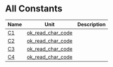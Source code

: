 # All Constants


| Name | Unit | Description |
|---|---|---|
| [C1](ok_read_char_code.md#C1) | [ok_read_char_code](ok_read_char_code.md) |   |
| [C2](ok_read_char_code.md#C2) | [ok_read_char_code](ok_read_char_code.md) |   |
| [C3](ok_read_char_code.md#C3) | [ok_read_char_code](ok_read_char_code.md) |   |
| [C4](ok_read_char_code.md#C4) | [ok_read_char_code](ok_read_char_code.md) |   |
